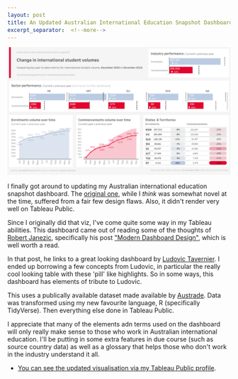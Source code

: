 ```yaml
---
layout: post
title: An Updated Australian International Education Snapshot Dashboard
excerpt_separator:  <!--more-->
---
```


![International Education Dashboard](/assets/images/aus-ed-snapshot.png)

I finally got around to updating my Australian international education snapshot dashboard. The <a href="https://public.tableau.com/profile/darragh.murray#!/vizhome/AustralianInternationalEducation-DETDataVisualisationJuly2018/WelcometotheDETInternationalEducationDashboards">original one</a>, while I *think* was somewhat novel at the time, suffered from a fair few design flaws. Also, it didn't render very well on  Tableau Public.

Since I originally did that viz, I've come quite some way in my Tableau abilities. This dashboard came out of reading some of the thoughts of <a href="https://www.robertjanezic.com/">Robert Janezic</a>, specifically his post <a href="https://www.robertjanezic.com/blog/modern-dashboard-design">"Modern Dashboard Design"</a>, which is well worth a read. 

In that post, he links to a great looking dashboard by <a href="https://public.tableau.com/profile/ludovic.tavernier#!/vizhome/ModernDashboardDesign-SalesPerson/SalesOverview">Ludovic Tavernier</a>. I ended up borrowing a few concepts from Ludovic, in particular the really cool looking table with these 'pill' like highlights. So in some ways, this dashboard has elements of tribute to Ludovic.

This uses a publically available dataset made available by <a href="https://www.austrade.gov.au/australian/education/services/market-information-package">Austrade</a>. Data was transformed using my new favourite language, R (specifically TidyVerse). Then everything else done in Tableau Public. 

I appreciate that many of the elements adn terms used on the dashboard will only really make sense to those who work in Australian international education. I'll be putting in some extra features in due course (such as source country data) as well as a glossary that helps those who don't work in the industry understand it all.

<ul><li><A href="https://public.tableau.com/profile/darragh.murray#!/vizhome/AustralianInternationalEducationSnapshot/InternationalStudentVolumeSummary">You can see the updated visualisation via my Tableau Public profile</a>.</li></ul>